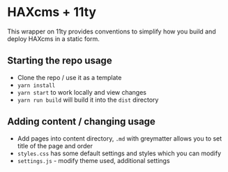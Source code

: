 # HAXcms + 11ty
This wrapper on 11ty provides conventions to simplify how you build and deploy HAXcms in a static form.

## Starting the repo usage
- Clone the repo / use it as a template
- `yarn install`
- `yarn start` to work locally and view changes
- `yarn run build` will build it into the `dist` directory

## Adding content / changing usage
- Add pages into content directory, `.md` with greymatter allows you to set title of the page and order
- `styles.css` has some default settings and styles which you can modify
- `settings.js` - modify theme used, additional settings

